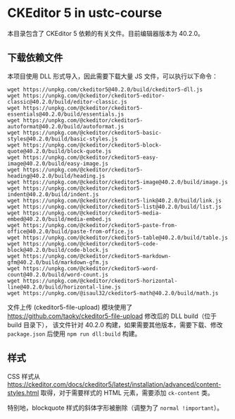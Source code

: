 # CKEditor 5 in ustc-course

本目录包含了 CKEditor 5 依赖的有关文件。目前编辑器版本为 40.2.0。

## 下载依赖文件

本项目使用 DLL 形式导入，因此需要下载大量 JS 文件，可以执行以下命令：

```console
wget https://unpkg.com/ckeditor5@40.2.0/build/ckeditor5-dll.js
wget https://unpkg.com/@ckeditor/ckeditor5-editor-classic@40.2.0/build/editor-classic.js
wget https://unpkg.com/@ckeditor/ckeditor5-essentials@40.2.0/build/essentials.js
wget https://unpkg.com/@ckeditor/ckeditor5-autoformat@40.2.0/build/autoformat.js
wget https://unpkg.com/@ckeditor/ckeditor5-basic-styles@40.2.0/build/basic-styles.js
wget https://unpkg.com/@ckeditor/ckeditor5-block-quote@40.2.0/build/block-quote.js
wget https://unpkg.com/@ckeditor/ckeditor5-easy-image@40.2.0/build/easy-image.js
wget https://unpkg.com/@ckeditor/ckeditor5-heading@40.2.0/build/heading.js
wget https://unpkg.com/@ckeditor/ckeditor5-image@40.2.0/build/image.js
wget https://unpkg.com/@ckeditor/ckeditor5-indent@40.2.0/build/indent.js
wget https://unpkg.com/@ckeditor/ckeditor5-link@40.2.0/build/link.js
wget https://unpkg.com/@ckeditor/ckeditor5-list@40.2.0/build/list.js
wget https://unpkg.com/@ckeditor/ckeditor5-media-embed@40.2.0/build/media-embed.js
wget https://unpkg.com/@ckeditor/ckeditor5-paste-from-office@40.2.0/build/paste-from-office.js
wget https://unpkg.com/@ckeditor/ckeditor5-table@40.2.0/build/table.js
wget https://unpkg.com/@ckeditor/ckeditor5-code-block@40.2.0/build/code-block.js
wget https://unpkg.com/@ckeditor/ckeditor5-markdown-gfm@40.2.0/build/markdown-gfm.js
wget https://unpkg.com/@ckeditor/ckeditor5-word-count@40.2.0/build/word-count.js
wget https://unpkg.com/@ckeditor/ckeditor5-horizontal-line@40.2.0/build/horizontal-line.js
wget https://unpkg.com/@isaul32/ckeditor5-math@40.2.0/build/math.js
```

文件上传 (ckeditor5-file-upload) 模块使用了 https://github.com/taoky/ckeditor5-file-upload 修改后的 DLL build（位于 build 目录下），
该文件针对 40.2.0 构建，如果需要其他版本，需要下载、修改 `package.json` 后使用 `npm run dll:build` 构建。

## 样式

CSS 样式从 https://ckeditor.com/docs/ckeditor5/latest/installation/advanced/content-styles.html 取得，对于需要样式的 HTML 元素，需要添加 `ck-content` 类。

特别地，blockquote 样式的斜体字形被删除（调整为了 `normal !important`）。

